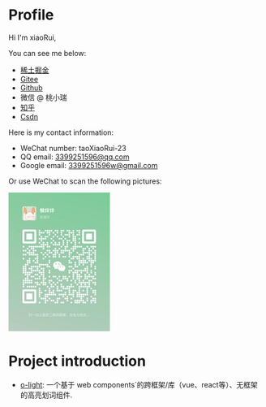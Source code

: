 
# Profile

Hi I'm xiaoRui,

You can see me below:

- [稀土掘金](https://juejin.cn/user/1196739061361437)
- [Gitee](https://gitee.com/xiaorui-23)
- [Github](https://github.com/xiaorui-23)
- 微信 @ 桃小瑞
- [知乎](https://www.zhihu.com/people/74-84-16-57)
- [Csdn](https://blog.csdn.net/qq_44500360)

Here is my contact information:

- WeChat number: taoXiaoRui-23
- QQ email: 3399251596@qq.com
- Google email: 3399251596w@gmail.com

Or use WeChat to scan the following pictures:

<img src="https://github.com/xiaorui-23/xiaorui-23/blob/master/Wechat.jpeg" width="200" height="273"></img>

# Project introduction

- [o-light](https://github.com/xiaorui-23/o-light): 一个基于 web components`的跨框架/库（vue、react等）、无框架的高亮划词组件.
